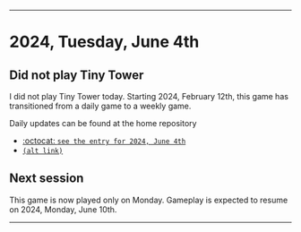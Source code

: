 
***

# 2024, Tuesday, June 4th

## Did not play Tiny Tower

<!-- TODO: For each weekly entry, make sure the date is correct. The day of the week should be modified in 4 places !-->

I did not play Tiny Tower today. Starting 2024, February 12th, this game has transitioned from a daily game to a weekly game.

Daily updates can be found at the home repository

- [:octocat: `see the entry for 2024, June 4th`](https://github.com/seanpm2001/SeansLifeArchive_Images_TinyTower/tree/master/tiny%20tower/2024/06_June/04/) 
- [`(alt link)`](/tiny%20tower/2024/06_June/04/)

## Next session

This game is now played only on Monday. Gameplay is expected to resume on 2024, Monday, June 10th.

***
